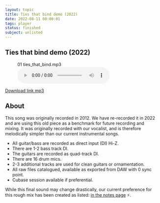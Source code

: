 ```yaml
---
layout: topic
title: Ties that bind demo (2022)
date: 2022-08-11 00:00:01
tags: player
status: finished
subject: unlisted
---
```

<!-- subject: player -->
<!-- {{ page.title }} -->
<!-- ================ -->

<!-- * TOC -->
<!-- {:toc} -->


## Ties that bind demo (2022)
<figure><figcaption>
01 ties_that_bind.mp3
</figcaption><audio controls><source src="
/media/ties_that_bind_v8.2.mp3" type="audio/mpeg">Your browser does not support the audio element.</audio></figure>

<a href="
/media/ties_that_bind_v8.2.mp3 demo"
 download>Download link mp3</a>


## About
This song was originally recorded in 2012.
We have re-recorded it in 2022 and are using this old piece as a benchmark for future recording and mixing. 
It was originally recorded with our vocalist, and is therefore melodically simpler than our current instrumental songs.

* All guitar/bass are recorded as direct input (DI) Hi-Z.
* There are 1-2 bass track DI.
* The guitars are recorded as quad-track DI.
* There are 16 drum mics.
* 2-3 additional tracks are used for clean guitars or ornamentation.
* All raw files catalogued, available as exported from DAW with 0 sync point.
* Cubase session available if preferential.

While this final sound may change drastically, 
our current preference for this rough mix has been created as listed:
<a href="
/topic/ties-that-bind-demo-notes">
in the notes page</a> ⚡.
